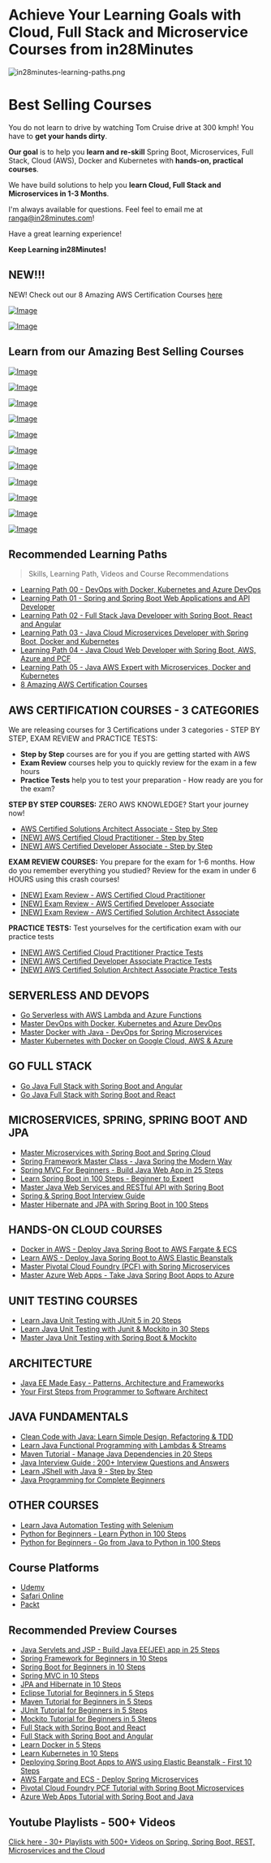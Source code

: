 # Achieve Your Learning Goals with Cloud, Full Stack and Microservice Courses from in28Minutes

![in28minutes-learning-paths.png](https://github.com/in28minutes/learn/raw/master/in28minutes-learning-paths.png)

# Best Selling Courses

You do not learn to drive by watching Tom Cruise drive at 300 kmph! You have to **get your hands dirty**.

**Our goal** is to help you **learn and re-skill** Spring Boot, Microservices, Full Stack, Cloud (AWS), Docker and Kubernetes with **hands-on, practical courses**.

We have build solutions to help you **learn Cloud, Full Stack and Microservices in 1-3 Months**.

I'm always available for questions. Feel feel to email me at ranga@in28minutes.com!

Have a great learning experience!

**Keep Learning in28Minutes!**

## NEW!!!

NEW! Check out our 8 Amazing AWS Certification Courses [here](./learning-paths/aws-certifications.md)

[![Image](https://www.springboottutorial.com/images/Course-go-serverless.png "Go Serverless with AWS Lambda and Azure Functions")](https://links.in28minutes.com/serverless-learn)

[![Image](https://www.springboottutorial.com/images/Course-clean-code.png "Clean Code with Java: Learn Simple Design, Refactoring & TDD")](https://links.in28minutes.com/clean-code-learn)


## Learn from our Amazing Best Selling Courses

[![Image](https://www.springboottutorial.com/images/Course-Master-Microservices-with-Spring-Boot-and-Spring-Cloud.png "Master Microservices with Spring Boot and Spring Cloud")](https://links.in28minutes.com/in28minutes-Microservices)

[![Image](https://www.springboottutorial.com/images/Course-Spring-Framework-Master-Class---Beginner-to-Expert.png "Spring Master Class - Beginner to Expert")](https://links.in28minutes.com/in28minutes-Spring)

[![Image](https://www.springboottutorial.com/images/Course-Go-Full-Stack-With-Spring-Boot-and-React.png "Go Full Stack with Spring Boot and React")](https://links.in28minutes.com/in28minutes-React)

[![Image](https://www.springboottutorial.com/images/Course-DevOps.png "DevOps Course")](https://links.in28minutes.com/DevOps-SBT)

[![Image](https://www.springboottutorial.com/images/Course-aws-architect-associate-certification.png "AWS Architect Associate Certification")](https://links.in28minutes.com/aws-architect-associate-certification)

[![Image](https://www.springboottutorial.com/images/Course-Deploy-Java-Spring-Boot-Apps-To-AWS.png "Deploying Spring Boot Apps to AWS using Elastic Beanstalk")](https://links.in28minutes.com/in28minutes-aws-elastic-beanstalk)

[![Image](https://www.springboottutorial.com/images/Course-KubernetesCrashCourse.png "Kubernetes Crash Course for Java Spring Boot Developers")](https://links.in28minutes.com/in28minutes-Kubernetes)

[![Image](https://www.springboottutorial.com/images/Course-DockerCrashCourseForJavaSpringBootDevelopers.png "Docker Crash Course for Java Spring Boot Developers")](https://links.in28minutes.com/in28minutes-Docker)

[![Image](https://www.springboottutorial.com/images/Course-Learn-Functional-Programming-with-Java.png "Functional Programming with Java")](https://links.in28minutes.com/in28minutes-java-fp)

[![Image](https://www.springboottutorial.com/images/Course-Java-Programming-for-Complete-Beginners-in-250-Steps.png "Java 9 Programming for Complete Beginners in 250 Steps
")](https://links.in28minutes.com/in28minutes-java)

[![Image](https://www.springboottutorial.com/images/Course-Python-Programming-For-Java-Programmers-in-100-Easy-Steps.png "Python For Beginners - Java to Python in 100 Steps")](https://links.in28minutes.com/in28minutes-java-python)

## Recommended Learning Paths

> Skills, Learning Path, Videos and Course Recommendations

 - [Learning Path 00 - DevOps with Docker, Kubernetes and Azure DevOps](./learning-paths/00.md)
 - [Learning Path 01 - Spring and Spring Boot Web Applications and API Developer](./learning-paths/01.md)
 - [Learning Path 02 - Full Stack Java Developer with Spring Boot, React and Angular](./learning-paths/02.md)
 - [Learning Path 03 - Java Cloud Microservices Developer with Spring Boot, Docker and Kubernetes](./learning-paths/03.md)
 - [Learning Path 04 - Java Cloud Web Developer with Spring Boot, AWS, Azure and PCF](./learning-paths/04.md)
 - [Learning Path 05 - Java AWS Expert with Microservices, Docker and Kubernetes](./learning-paths/05.md)
- [8 Amazing AWS Certification Courses](./learning-paths/aws-certifications.md)


## AWS CERTIFICATION COURSES - 3 CATEGORIES

We are releasing courses for 3 Certifications under 3 categories - STEP BY STEP, EXAM REVIEW and PRACTICE TESTS:
- **Step by Step** courses are for you if you are getting started with AWS
- **Exam Review** courses help you to quickly review for the exam in a few hours
- **Practice Tests** help you to test your preparation - How ready are you for the exam?

**STEP BY STEP COURSES:** ZERO AWS KNOWLEDGE? Start your journey now!

- [AWS Certified Solutions Architect Associate - Step by Step](https://www.udemy.com/course/aws-certified-solutions-architect-associate-step-by-step/?referralCode=17C170E214BBCA4215A2)
- [[NEW] AWS Certified Cloud Practitioner - Step by Step](https://www.udemy.com/course/aws-certified-cloud-practitioner-step-by-step/?referralCode=CC97F2AE4BE944E8F190)
- [[NEW] AWS Certified Developer Associate - Step by Step](https://www.udemy.com/course/aws-certified-developer-associate-step-by-step/?referralCode=8F5DCA2483DD36E3DDE2)

**EXAM REVIEW COURSES:** You prepare for the exam for 1-6 months. How do you remember everything you studied? Review for the exam in under 6 HOURS using this crash courses!

- [[NEW] Exam Review - AWS Certified Cloud Practitioner](https://www.udemy.com/course/exam-review-aws-certified-cloud-practitioner/?couponCode=100DAYS10NEWCOURSES)
- [[NEW] Exam Review - AWS Certified Developer Associate](https://www.udemy.com/course/new-exam-review-aws-certified-developer-associate/?couponCode=100DAYS10NEWCOURSES)
- [[NEW] Exam Review - AWS Certified Solution Architect Associate](https://www.udemy.com/course/exam-aws-certified-solution-architect-associate/?couponCode=100DAYS10NEWCOURSES)

**PRACTICE TESTS:** Test yourselves for the certification exam with our practice tests

- [[NEW] AWS Certified Cloud Practitioner Practice Tests](https://www.udemy.com/course/aws-certified-cloud-practitioner-5-practice-tests/?couponCode=100DAYS10NEWCOURSES)
- [[NEW] AWS Certified Developer Associate Practice Tests](https://www.udemy.com/course/aws-certified-developer-associate-practice-tests-5/?couponCode=100DAYS10NEWCOURSES)
- [[NEW] AWS Certified Solution Architect Associate Practice Tests](https://www.udemy.com/course/aws-certified-solution-architect-associate-practice-tests/?couponCode=100DAYS10NEWCOURSES)

## SERVERLESS AND DEVOPS

- [Go Serverless with AWS Lambda and Azure Functions](https://www.udemy.com/course/serverless-tutorial-aws-lambda-and-azure-functions/?couponCode=100DAYS10NEWCOURSES)
- [Master DevOps with Docker, Kubernetes and Azure DevOps](https://www.udemy.com/course/devops-with-docker-kubernetes-and-azure-devops/?couponCode=100DAYS10NEWCOURSES)
- [Master Docker with Java - DevOps for Spring Microservices](https://www.udemy.com/course/docker-course-with-java-and-spring-boot-for-beginners/?couponCode=100DAYS10NEWCOURSES)
- [Master Kubernetes with Docker on Google Cloud, AWS & Azure](https://www.udemy.com/course/kubernetes-crash-course-for-java-developers/?couponCode=100DAYS10NEWCOURSES)

## GO FULL STACK

- [Go Java Full Stack with Spring Boot and Angular](https://www.udemy.com/course/full-stack-application-development-with-spring-boot-and-angular/?couponCode=100DAYS10NEWCOURSES)
- [Go Java Full Stack with Spring Boot and React](https://www.udemy.com/course/full-stack-application-with-spring-boot-and-react/?couponCode=100DAYS10NEWCOURSES)

## MICROSERVICES, SPRING, SPRING BOOT AND JPA

- [Master Microservices with Spring Boot and Spring Cloud](https://www.udemy.com/course/microservices-with-spring-boot-and-spring-cloud/?couponCode=100DAYS10NEWCOURSES)
- [Spring Framework Master Class - Java Spring the Modern Way](https://www.udemy.com/course/spring-tutorial-for-beginners/?couponCode=100DAYS10NEWCOURSES)
- [Spring MVC For Beginners - Build Java Web App in 25 Steps](https://www.udemy.com/course/spring-mvc-tutorial-for-beginners-step-by-step/?couponCode=100DAYS10NEWCOURSES)
- [Learn Spring Boot in 100 Steps - Beginner to Expert](https://www.udemy.com/course/spring-boot-tutorial-for-beginners/?couponCode=100DAYS10NEWCOURSES)
- [Master Java Web Services and RESTful API with Spring Boot](https://www.udemy.com/course/spring-web-services-tutorial/?couponCode=100DAYS10NEWCOURSES)
- [Spring & Spring Boot Interview Guide](https://www.udemy.com/course/spring-interview-questions-and-answers/?couponCode=100DAYS10NEWCOURSES)
- [Master Hibernate and JPA with Spring Boot in 100 Steps](https://www.udemy.com/course/hibernate-jpa-tutorial-for-beginners-in-100-steps/?couponCode=100DAYS10NEWCOURSES)

## HANDS-ON CLOUD COURSES
- [Docker in AWS - Deploy Java Spring Boot to AWS Fargate & ECS](https://www.udemy.com/course/deploy-spring-microservices-to-aws-with-ecs-and-aws-fargate/?couponCode=100DAYS10NEWCOURSES)
- [Learn AWS - Deploy Java Spring Boot to AWS Elastic Beanstalk](https://www.udemy.com/course/deploy-java-spring-boot-to-aws-amazon-web-service/?couponCode=100DAYS10NEWCOURSES)
- [Master Pivotal Cloud Foundry (PCF) with Spring Microservices](https://www.udemy.com/course/learn-pivotal-cloud-foundry-pcf-deploying-spring-boot-apps/?couponCode=100DAYS10NEWCOURSES)
- [Master Azure Web Apps - Take Java Spring Boot Apps to Azure](https://www.udemy.com/course/deploy-spring-boot-to-azure/?couponCode=100DAYS10NEWCOURSES)

## UNIT TESTING COURSES

- [Learn Java Unit Testing with JUnit 5 in 20 Steps](https://www.udemy.com/course/junit-tutorial-for-beginners-with-java-examples/?couponCode=100DAYS10NEWCOURSES)
- [Learn Java Unit Testing with Junit & Mockito in 30 Steps](https://www.udemy.com/course/mockito-tutorial-with-junit-examples/?couponCode=100DAYS10NEWCOURSES)
- [Master Java Unit Testing with Spring Boot & Mockito](https://www.udemy.com/course/learn-unit-testing-with-spring-boot/?couponCode=100DAYS10NEWCOURSES)

## ARCHITECTURE

- [Java EE Made Easy - Patterns, Architecture and Frameworks](https://www.udemy.com/course/java-ee-design-patterns-architecture-and-frameworks/?couponCode=100DAYS10NEWCOURSES)
- [Your First Steps from Programmer to Software Architect](https://www.udemy.com/course/software-architect-course-first-steps/?couponCode=100DAYS10NEWCOURSES)

## JAVA FUNDAMENTALS
- [Clean Code with Java: Learn Simple Design, Refactoring & TDD](https://www.udemy.com/course/java-clean-code-with-refactoring-and-tdd/?couponCode=100DAYS10NEWCOURSES)
- [Learn Java Functional Programming with Lambdas & Streams](https://www.udemy.com/course/functional-programming-with-java/?couponCode=100DAYS10NEWCOURSES)
- [Maven Tutorial - Manage Java Dependencies in 20 Steps](https://www.udemy.com/course/learn-maven-java-dependency-management-in-20-steps/?couponCode=100DAYS10NEWCOURSES)
- [Java Interview Guide : 200+ Interview Questions and Answers](https://www.udemy.com/course/java-interview-questions-and-answers/?couponCode=100DAYS10NEWCOURSES)
- [Learn JShell with Java 9 - Step by Step](https://www.udemy.com/course/jshell-tutorial-for-beginners-with-java-9/?couponCode=100DAYS10NEWCOURSES)
- [Java Programming for Complete Beginners](https://www.udemy.com/course/java-programming-tutorial-for-beginners/?couponCode=100DAYS10NEWCOURSES)

## OTHER COURSES
- [Learn Java Automation Testing with Selenium](https://www.udemy.com/course/automation-testing-with-selenium-and-java-for-beginners/?couponCode=100DAYS10NEWCOURSES)
- [Python for Beginners - Learn Python in 100 Steps](https://www.udemy.com/course/python-tutorial-for-beginners/?couponCode=100DAYS10NEWCOURSES)
- [Python for Beginners - Go from Java to Python in 100 Steps](https://www.udemy.com/course/learn-python-programming-for-java-programmers/?couponCode=100DAYS10NEWCOURSES)

## Course Platforms

- [Udemy](https://github.com/in28minutes/learn#best-selling-courses)
- [Safari Online](https://www.safaribooksonline.com/search/?query=ranga%20karanam)
- [Packt](https://search.packtpub.com/?query=ranga%20karanam&refinementList%5Breleased%5D%5B0%5D=Available)

## Recommended Preview Courses

- [Java Servlets and JSP - Build Java EE(JEE) app in 25 Steps](https://courses.in28minutes.com/p/java-servlets-and-jsp-build-java-ee-jee-app-in-25-steps)
- [Spring Framework for Beginners in 10 Steps](https://courses.in28minutes.com/p/spring-framework-for-beginners)
- [Spring Boot for Beginners in 10 Steps](https://courses.in28minutes.com/p/spring-boot-for-beginners-in-10-steps)
- [Spring MVC in 10 Steps](https://www.youtube.com/watch?v=BjNhGaZDr0Y)
- [JPA and Hibernate in 10 Steps](https://courses.in28minutes.com/p/jpa-and-hibernate-tutorial-for-beginners-with-spring-boot)
- [Eclipse Tutorial for Beginners in 5 Steps](https://courses.in28minutes.com/p/eclipse-tutorial-for-beginners)
- [Maven Tutorial for Beginners in 5 Steps](https://courses.in28minutes.com/p/maven-tutorial-for-beginners-in-5-steps)
- [JUnit Tutorial for Beginners in 5 Steps](https://courses.in28minutes.com/p/junit-tutorial-for-beginners)
- [Mockito Tutorial for Beginners in 5 Steps](https://courses.in28minutes.com/p/mockito-for-beginner-in-5-steps)
- [Full Stack with Spring Boot and React](https://www.youtube.com/watch?v=SWXuXhZkNQc)
- [Full Stack with Spring Boot and Angular](https://www.youtube.com/watch?v=8ueiZf988qY)
- [Learn Docker in 5 Steps](https://www.youtube.com/watch?v=Rt5G5Gj7RP0)
- [Learn Kubernetes in 10 Steps](https://www.youtube.com/watch?v=rTNR7vDQDD8)
- [Deploying Spring Boot Apps to AWS using Elastic Beanstalk - First 10 Steps](https://www.youtube.com/watch?v=ueKwBqobijE)
- [AWS Fargate and ECS - Deploy Spring Microservices](https://www.youtube.com/watch?v=2oXVYxIPs88)
- [Pivotal Cloud Foundry PCF Tutorial with Spring Boot Microservices](https://www.youtube.com/watch?v=bafEegslWoc)
- [Azure Web Apps Tutorial with Spring Boot and Java](https://www.youtube.com/watch?v=-tia-ZaprHQ)

## Youtube Playlists - 500+ Videos

[Click here - 30+ Playlists with 500+ Videos on Spring, Spring Boot, REST, Microservices and the Cloud](https://www.youtube.com/user/rithustutorials/playlists?view=1&sort=lad&flow=list)
